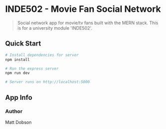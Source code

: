 # INDE502 - Movie Fan Social Network

> Social network app for movie/tv fans built with the MERN stack. This is for a university module 'INDE502'.

## Quick Start

```bash
# Install dependencies for server
npm install

# Run the express server
npm run dev

# Server runs on http://localhost:5000
```

## App Info

### Author

Matt Dobson
